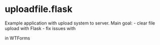 # uploadfile.flask

Example application with upload system to server.
Main goal:
	- clear file upload with Flask
	- fix issues with <form method="POST" action="" enctype="multipart/form-data"> in WTForms 

